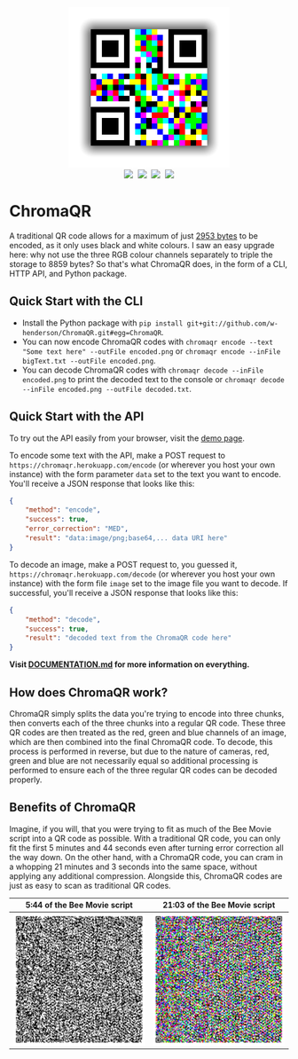 <p align="center">
    <img src="tests/images/generated.png"><br>
    <img src="https://img.shields.io/github/workflow/status/w-henderson/ChromaQR/ChromaQR-Tests?style=for-the-badge" style="margin-right: 5px">
    <img src="https://img.shields.io/badge/python-3-blue?style=for-the-badge&logo=python" style="margin-right: 5px">
    <img src="https://img.shields.io/badge/license-MIT-green?style=for-the-badge" style="margin-right: 5px">
    <img src="https://img.shields.io/badge/colour-chroma-red?style=for-the-badge">
</p>

# ChromaQR
A traditional QR code allows for a maximum of just [2953 bytes](https://www.qrcode.com/en/about/version.html) to be encoded, as it only uses black and white colours. I saw an easy upgrade here: why not use the three RGB colour channels separately to triple the storage to 8859 bytes? So that's what ChromaQR does, in the form of a CLI, HTTP API, and Python package.

## Quick Start with the CLI
- Install the Python package with `pip install git+git://github.com/w-henderson/ChromaQR.git#egg=ChromaQR`.
- You can now encode ChromaQR codes with `chromaqr encode --text "Some text here" --outFile encoded.png` or `chromaqr encode --inFile bigText.txt --outFile encoded.png`.
- You can decode ChromaQR codes with `chromaqr decode --inFile encoded.png` to print the decoded text to the console or `chromaqr decode --inFile encoded.png --outFile decoded.txt`.

## Quick Start with the API
To try out the API easily from your browser, visit the [demo page](https://chromaqr.herokuapp.com/demo).

To encode some text with the API, make a POST request to `https://chromaqr.herokuapp.com/encode` (or wherever you host your own instance) with the form parameter `data` set to the text you want to encode. You'll receive a JSON response that looks like this:
```json
{
    "method": "encode",
    "success": true,
    "error_correction": "MED",
    "result": "data:image/png;base64,... data URI here"
}
```
To decode an image, make a POST request to, you guessed it, `https://chromaqr.herokuapp.com/decode` (or wherever you host your own instance) with the form file `image` set to the image file you want to decode. If successful, you'll receive a JSON response that looks like this:
```json
{
    "method": "decode",
    "success": true,
    "result": "decoded text from the ChromaQR code here"
}
```

**Visit [DOCUMENTATION.md](DOCUMENTATION.md) for more information on everything.**

## How does ChromaQR work?
ChromaQR simply splits the data you're trying to encode into three chunks, then converts each of the three chunks into a regular QR code. These three QR codes are then treated as the red, green and blue channels of an image, which are then combined into the final ChromaQR code. To decode, this process is performed in reverse, but due to the nature of cameras, red, green and blue are not necessarily equal so additional processing is performed to ensure each of the three regular QR codes can be decoded properly.

## Benefits of ChromaQR
Imagine, if you will, that you were trying to fit as much of the Bee Movie script into a QR code as possible. With a traditional QR code, you can only fit the first 5 minutes and 44 seconds even after turning error correction all the way down. On the other hand, with a ChromaQR code, you can cram in a whopping 21 minutes and 3 seconds into the same space, without applying any additional compression. Alongside this, ChromaQR codes are just as easy to scan as traditional QR codes.

| 5:44 of the Bee Movie script | 21:03 of the Bee Movie script |
| --- | --- |
| <img src="assets/biggest_possible_qrcode.png" width=300> | <img src="assets/biggest_possible_chromaqrcode.png" width=300>